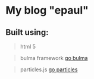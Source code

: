 # My blog "epaul" 
## Built using:

>  html 5 

> bulma framework [go bulma](https://bulma.io/)

> particles.js [go particles](https://vincentgarreau.com/particles.js/)




